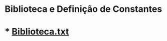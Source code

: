 # Biblioteca e Definição de Constantes
# * [Biblioteca.txt](https://github.com/Gabrielacoelhomiranda/Trabalho-de-PP/files/14873628/Biblioteca.txt)
